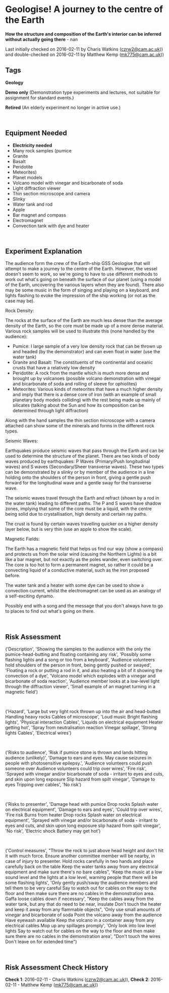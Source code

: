 # Geologise! A journey to the centre of the Earth

**How the structure and composition of the Earth's interior can be inferred without actually going there** - nan

Last initially checked on 2016-02-11 by Charis Watkins (czrw2@cam.ac.uk)) and double-checked on 2016-02-11 by Matthew Kemp (mk775@cam.ac.uk))

## Tags
<!--- Start Tags (DO NOT REMOVE THIS COMMENT) --->

**Geology**

**Demo only** (Demonstration type experiments and lectures, not suitable for assignment for standard events.)

**Retired** (An elderly experiment no longer in active use.)
<!--- End Tags (DO NOT REMOVE THIS COMMENT) --->

<br/>

## Equipment Needed 
- **Electricity needed**
- Many rock samples (pumice
- Granite
- Basalt
- Peridotite
- Meteorites)
- Planet models
- Volcano model with vinegar and bicarbonate of soda
- Light diffraction viewer
- Thin section microscope and camera
- Slinky
- Water tank and rod
- Apple
- Bar magnet and compass
- Electromagnet
- Convection tank with dye and heater

<br/>

## Experiment Explanation 

The audience form the crew of the Earth-ship GSS Geologise that will attempt to make a journey to the centre of the Earth. However, the vessel doesn't seem to work, so we're going to have to use different methods to work out what's going on beneath the surface of our planet (using a model of the Earth, uncovering the various layers when they are found). There also may be some music in the form of singing and playing on a keyboard, and lights flashing to evoke the impression of the ship working (or not as the case may be).


Rock Density:

The rocks at the surface of the Earth are much less dense than the average density of the Earth, so the core must be made up of a more dense material. Various rock samples will be used to illustrate this (none handled by the audience):

- Pumice: I large sample of a very low density rock that can be thrown up and headed (by the demonstrator) and can even float in water (use the water tank)
- Granite and Basalt: The constituents of the continental and oceanic crusts that have a relatively low density
- Peridotite: A rock from the mantle which is much more dense and brought up by volcanoes (possible volcano demonstration with vinegar and bicarbonate of soda and rolling of sleeve for ophiolites)
- Meteorites: Various kinds of meteorites that have a much higher density and imply that there is a dense core of iron (with an example of small planetary body models colliding) with the rest being made up mainly of silicates (talking about the Sun and how its composition can be determined through light diffraction)

Along with the hand samples the thin section microscope with a camera attached can show some of the minerals and forms in the different rock types.


Seismic Waves:

Earthquakes produce seismic waves that pass through the Earth and can be used to determine the structure of the planet. There are two kinds of body waves produced by earthquakes: P Waves (Primary/Push longitudinal waves) and S waves (Secondary/Sheer transverse waves). These two types can be demonstrated by a slinky or by member of the audience in a line holding onto the shoulders of the person in front, giving a gentle push forward for the longitudinal wave and a gentle sway for the transverse wave.

The seismic waves travel through the Earth and refract (shown by a rod in the water tank) leading to different paths. The P and S waves have shadow zones, implying that some of the core must be a liquid, with the centre being solid due to crystallisation, high density and certain ray paths. 

The crust is found by certain waves travelling quicker on a higher density layer below, but is very thin (use an apple to show the scale).

 
Magnetic Fields:

The Earth has a magnetic field that helps us find our way (show a compass) and protects us from the solar wind (causing the Northern Lights) is a bit like a bar magnet, but not exactly as the poles wander, even switching over. The core is too hot to form a permanent magnet, so rather it could be a convecting liquid of a conductive material, such as the iron proposed before.

The water tank and a heater with some dye can be used to show a convection current, whilst the electromagnet can be used as an analogy of a self-exciting dynamo.


Possibly end with a song and the message that you don't always have to go to places to find out what's going on there.

<br/>

## Risk Assessment

('Description', 'Showing the samples to the audience with the only the pumice-head-butting and floating containing any risk', 'Possibly some flashing lights and a song or too from a keyboard', 'Audience volunteers hold shoulders of the person in front, being gently pushed or swayed', 'Floating a rock or putting a rod in it, and also heating a bit of it showing the convection of a dye', 'Volcano model which explodes with a vinegar and bicarbonate of soda reaction', 'Audience member looks at a low-level light through the diffraction viewer', 'Small example of an magnet turning in a magnetic field')

<br/>

('Hazard', 'Large but very light rock thrown up into the air and head-butted  Handling heavy rocks  Cables of microscope', 'Loud music  Bright flashing lights', 'Physical interaction  Cables', 'Liquids on electrical equipment  Heater getting hot', 'Spray from neutralisation reaction  Vinegar spillage', 'Strong lights  Cables', 'Electrical wires')

<br/>

('Risks to audience', 'Risk if pumice stone is thrown and lands hitting audience (unlikely)', 'Damage to ears and eyes.  May cause seizures in people with photosensitive epilepsy.', 'Audience volunteers could push someone over  Audience volunteers could trip over wires', 'Fire risk', 'Sprayed with vinegar and/or bicarbonate of soda - irritant to eyes and cuts, and skin upon long exposure  Slip hazard from spilt vinegar', 'Damage to eyes  Tripping over cables', 'No risk')

<br/>

('Risks to presenter', 'Damage head with pumice  Drop rocks  Splash water on electrical equipment', 'Damage to ears and eyes', 'Could trip over wires', 'Fire risk  Burns from heater  Drop rocks  Splash water on electrical equipment', 'Sprayed with vinegar and/or bicarbonate of soda - irritant to eyes and cuts, and skin upon long exposure  slip hazard from spilt vinegar', 'No risk', 'Electric shock  Battery may get hot')

<br/>

('Control measures', "Throw the rock to just above head height and don't hit it with much force. Ensure another committee member will be nearby, in case of injury to presenter.  Hold rocks carefully in two hands and place carefully back on the table  Keep the water tanks away from any electrical equipment and make sure there's no bare cables", 'Keep the music at a low sound level and the lights at a low level, warning people that there will be some flashing lights', 'Only gently push/sway the audience members and tell them to be very careful  Say to watch out for cables on the way to the floor and then make sure there are no cables in the demonstration area. Gaffa loose cables down if necessary', "Keep the cables away from the water tank, but any that do need to be near, insulate  Don't touch the heater and keep it away from any flammable objects", 'Only use small amounts of vinegar and bicarbonate of soda  Point the volcano away from the audience  Have eyewash available  Keep the volcano in a container away from any electrical cables  Mop up any spillages promply', 'Only look into low level lights  Say to watch out for cables on the way to the floor and then make sure there are no cables in the demonstration area', "Don't touch the wires  Don't leave on for extended time")

<br/>

## Risk Assessment Check History 

**Check 1**: 2016-02-11 - Charis Watkins (czrw2@cam.ac.uk)), **Check 2**: 2016-02-11 - Matthew Kemp (mk775@cam.ac.uk))